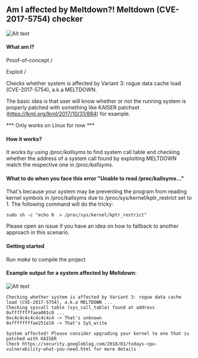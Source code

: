 ## Am I affected by Meltdown?! Meltdown (CVE-2017-5754) checker

![Alt text](https://github.com/raphaelsc/Am-I-affected-by-Meltdown/blob/master/images/melting.jpg)

#### What am I?

Proof-of-concept /

Exploit /

Checks whether system is affected by Variant 3: rogue data cache load (CVE-2017-5754), a.k.a MELTDOWN.

The basic idea is that user will know whether or not the running system is properly patched with
something like KAISER patchset (https://lkml.org/lkml/2017/10/31/884) for example.

*** Only works on Linux for now ***

#### How it works?
It works by using */proc/kallsyms* to find system call table and checking whether the address of a
system call found by exploiting MELTDOWN match the respective one in */proc/kallsyms*.

#### What to do when you face this error "Unable to read /proc/kallsyms..."
That's because your system may be preventing the program from reading kernel symbols in /proc/kallsyms
due to /proc/sys/kernel/kptr_restrict set to 1.
The following command will do the tricky:
```
sudo sh -c "echo 0  > /proc/sys/kernel/kptr_restrict"
```
Please open an issue if you have an idea on how to fallback to another approach in this scenario.

#### Getting started
Run *make* to compile the project

#### Example output for a system affected by Meltdown:

![Alt text](https://github.com/raphaelsc/Am-I-affected-by-Meltdown/blob/master/images/output.png)

```
Checking whether system is affected by Variant 3: rogue data cache load (CVE-2017-5754), a.k.a MELTDOWN ...
Checking syscall table (sys_call_table) found at address 0xffffffffaea001c0 ...
0xc4c4c4c4c4c4c4c4 -> That's unknown
0xffffffffae251e10 -> That's SyS_write

System affected! Please consider upgrading your kernel to one that is patched with KAISER
Check https://security.googleblog.com/2018/01/todays-cpu-vulnerability-what-you-need.html for more details
```
